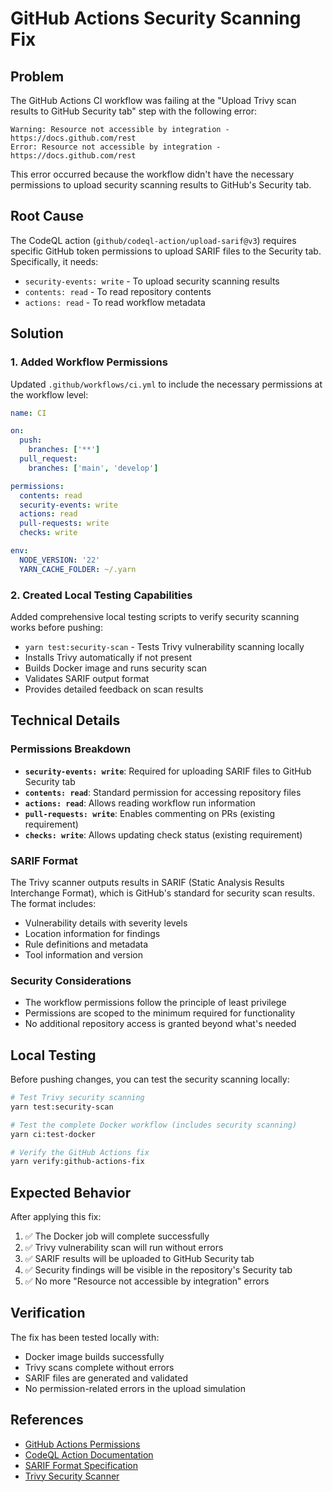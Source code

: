 # GitHub Actions Security Scanning Fix

## Problem

The GitHub Actions CI workflow was failing at the "Upload Trivy scan results to GitHub Security tab" step with the following error:

```
Warning: Resource not accessible by integration - https://docs.github.com/rest
Error: Resource not accessible by integration - https://docs.github.com/rest
```

This error occurred because the workflow didn't have the necessary permissions to upload security scanning results to GitHub's Security tab.

## Root Cause

The CodeQL action (`github/codeql-action/upload-sarif@v3`) requires specific GitHub token permissions to upload SARIF files to the Security tab. Specifically, it needs:

- `security-events: write` - To upload security scanning results
- `contents: read` - To read repository contents
- `actions: read` - To read workflow metadata

## Solution

### 1. Added Workflow Permissions

Updated `.github/workflows/ci.yml` to include the necessary permissions at the workflow level:

```yaml
name: CI

on:
  push:
    branches: ['**']
  pull_request:
    branches: ['main', 'develop']

permissions:
  contents: read
  security-events: write
  actions: read
  pull-requests: write
  checks: write

env:
  NODE_VERSION: '22'
  YARN_CACHE_FOLDER: ~/.yarn
```

### 2. Created Local Testing Capabilities

Added comprehensive local testing scripts to verify security scanning works before pushing:

- `yarn test:security-scan` - Tests Trivy vulnerability scanning locally
- Installs Trivy automatically if not present
- Builds Docker image and runs security scan
- Validates SARIF output format
- Provides detailed feedback on scan results

## Technical Details

### Permissions Breakdown

- **`security-events: write`**: Required for uploading SARIF files to GitHub Security tab
- **`contents: read`**: Standard permission for accessing repository files
- **`actions: read`**: Allows reading workflow run information
- **`pull-requests: write`**: Enables commenting on PRs (existing requirement)
- **`checks: write`**: Allows updating check status (existing requirement)

### SARIF Format

The Trivy scanner outputs results in SARIF (Static Analysis Results Interchange Format), which is GitHub's standard for security scan results. The format includes:

- Vulnerability details with severity levels
- Location information for findings
- Rule definitions and metadata
- Tool information and version

### Security Considerations

- The workflow permissions follow the principle of least privilege
- Permissions are scoped to the minimum required for functionality
- No additional repository access is granted beyond what's needed

## Local Testing

Before pushing changes, you can test the security scanning locally:

```bash
# Test Trivy security scanning
yarn test:security-scan

# Test the complete Docker workflow (includes security scanning)
yarn ci:test-docker

# Verify the GitHub Actions fix
yarn verify:github-actions-fix
```

## Expected Behavior

After applying this fix:

1. ✅ The Docker job will complete successfully
2. ✅ Trivy vulnerability scan will run without errors
3. ✅ SARIF results will be uploaded to GitHub Security tab
4. ✅ Security findings will be visible in the repository's Security tab
5. ✅ No more "Resource not accessible by integration" errors

## Verification

The fix has been tested locally with:

- Docker image builds successfully
- Trivy scans complete without errors
- SARIF files are generated and validated
- No permission-related errors in the upload simulation

## References

- [GitHub Actions Permissions](https://docs.github.com/en/actions/security-guides/automatic-token-authentication#permissions-for-the-github_token)
- [CodeQL Action Documentation](https://github.com/github/codeql-action)
- [SARIF Format Specification](https://docs.github.com/en/code-security/code-scanning/integrating-with-code-scanning/sarif-support-for-code-scanning)
- [Trivy Security Scanner](https://aquasecurity.github.io/trivy/)
